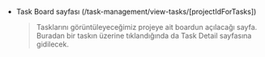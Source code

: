 - Task Board sayfası (/task-management/view-tasks/[projectIdForTasks])
    > Tasklarını görüntüleyeceğimiz projeye ait boardun açılacağı sayfa.
    > Buradan bir taskın üzerine tıklandığında da Task Detail sayfasına gidilecek.